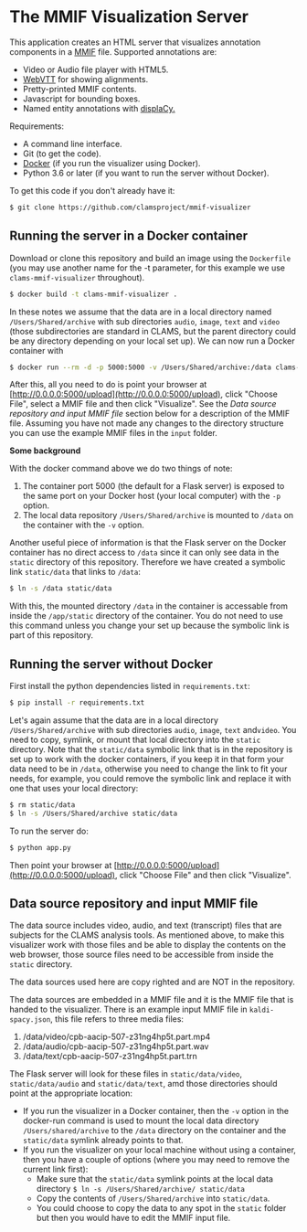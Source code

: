 # The MMIF Visualization Server

This application creates an HTML server that visualizes annotation components in a [MMIF](https://mmif.clams.ai) file. Supported annotations are:

- Video or Audio file player with HTML5.
- [WebVTT](https://www.w3.org/TR/webvtt1/) for showing alignments.
- Pretty-printed MMIF contents.
- Javascript for bounding boxes.
- Named entity annotations with [displaCy.](https://explosion.ai/demos/displacy-ent)

Requirements:

- A command line interface.
- Git (to get the code).
- [Docker](https://www.docker.com/)  (if you run the visualizer using Docker).
- Python 3.6 or later (if you want to run the server without Docker).

To get this code if you don't already have it:

```bash
$ git clone https://github.com/clamsproject/mmif-visualizer
```



## Running the server in a Docker container

Download or clone this repository and build an image using the `Dockerfile` (you may use another name for the -t parameter, for this example we use `clams-mmif-visualizer` throughout).

```bash
$ docker build -t clams-mmif-visualizer .
```

In these notes we assume that the data are in a local directory named `/Users/Shared/archive` with sub directories `audio`, `image`, `text` and `video` (those subdirectories are standard in CLAMS, but the parent directory could be any directory depending on your local set up). We can now run a Docker container with

```bash
$ docker run --rm -d -p 5000:5000 -v /Users/Shared/archive:/data clams-mmif-visualizer
```

After this, all you need to do is point your browser at [http://0.0.0.0:5000/upload](http://0.0.0.0:5000/upload), click "Choose File", select a MMIF file and then click "Visualize". See the *Data source repository and input MMIF file* section below for a description of the MMIF file. Assuming you have not made any changes to the directory structure you can use the example MMIF files in the `input` folder.

**Some background**

With the docker command above we do two things of note:

1. The container port 5000 (the default for a Flask server) is exposed to the same port on your Docker host (your local computer) with the `-p` option.
2. The local data repository `/Users/Shared/archive` is mounted to `/data` on the container with the `-v` option.

Another useful piece of information is that the Flask server on the Docker container has no direct access to `/data` since it can only see data in the `static` directory of this repository. Therefore we have created a symbolic link `static/data` that links to `/data`:

```bash
$ ln -s /data static/data
```

With this, the mounted directory `/data` in the container is accessable from inside the `/app/static` directory of the container. You do not need to use this command unless you change your set up because the symbolic link is part of this repository. 



## Running the server without Docker

First install the python dependencies listed in `requirements.txt`:

````bash
$ pip install -r requirements.txt
````

Let's again assume that the data are in a local directory `/Users/Shared/archive` with sub directories `audio`, `image`, `text` and`video`. You need to copy, symlink, or mount that local directory into the `static` directory. Note that the `static/data` symbolic link that is in the repository is set up to work with the docker containers, if you keep it in that form your data need to be in `/data`, otherwise you need to change the link to fit your needs, for example, you could remove the symbolic link and replace it with one that uses your local directory:

```bash
$ rm static/data
$ ln -s /Users/Shared/archive static/data
```

To run the server do:

```bash
$ python app.py
```

Then point your browser at [http://0.0.0.0:5000/upload](http://0.0.0.0:5000/upload), click "Choose File" and then click "Visualize".



## Data source repository and input MMIF file
The data source includes video, audio, and text (transcript) files that are subjects for the CLAMS analysis tools. As mentioned above, to make this visualizer work with those files and be able to display the contents on the web browser, those source files need to be accessible from inside the `static` directory.

The data sources used here are copy righted and are NOT in the repository.

The data sources are embedded in a MMIF file and it is the MMIF file that is handed to the visualizer. There is an example input MMIF file in `kaldi-spacy.json`, this file refers to three media files:

1. /data/video/cpb-aacip-507-z31ng4hp5t.part.mp4
2. /data/audio/cpb-aacip-507-z31ng4hp5t.part.wav
3. /data/text/cpb-aacip-507-z31ng4hp5t.part.trn

The Flask server will look for these files in `static/data/video`, `static/data/audio` and `static/data/text`, amd those directories should point at the appropriate location:

- If you run the visualizer in a Docker container, then the `-v` option in the docker-run command is used to mount the local data directory `/Users/shared/archive` to the `/data` directory on the container and the `static/data` symlink already points to that.
- If you run the visualizer on your local machine without using a container, then you have a couple of options (where you may need to remove the current link first):
  - Make sure that the `static/data` symlink points at the local data directory 
    `$ ln -s /Users/Shared/archive/ static/data`
  - Copy the contents of `/Users/Shared/archive` into `static/data`.
  - You could choose to copy the data to any spot in the `static` folder but then you would have to edit the MMIF input file.

